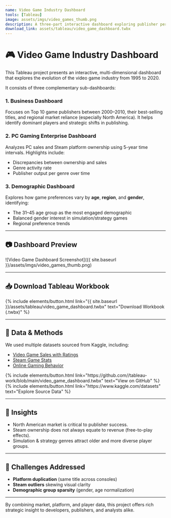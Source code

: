 ```yaml
---
name: Video Game Industry Dashboard
tools: [Tableau]
image: assets/imgs/video_games_thumb.png
description: A three-part interactive dashboard exploring publisher performance, PC gaming dynamics, and player demographics from 1995 to 2020.
download_link: assets/tableau/video_game_dashboard.twbx
---
```


# 🎮 Video Game Industry Dashboard

This Tableau project presents an interactive, multi-dimensional dashboard that explores the evolution of the video game industry from 1995 to 2020.

It consists of three complementary sub-dashboards:

### 1. **Business Dashboard**
Focuses on Top 10 game publishers between 2000–2010, their best-selling titles, and regional market reliance (especially North America). It helps identify dominant players and strategic shifts in publishing.

### 2. **PC Gaming Enterprise Dashboard**
Analyzes PC sales and Steam platform ownership using 5-year time intervals. Highlights include:
- Discrepancies between ownership and sales
- Genre activity rate
- Publisher output per genre over time

### 3. **Demographic Dashboard**
Explores how game preferences vary by **age**, **region**, and **gender**, identifying:
- The 31–45 age group as the most engaged demographic
- Balanced gender interest in simulation/strategy games
- Regional preference trends

---

## 📷 Dashboard Preview

![Video Game Dashboard Screenshot]({{ site.baseurl }}/assets/imgs/video_games_thumb.png)

---

## 📥 Download Tableau Workbook

<div class="center">
  {% include elements/button.html link="{{ site.baseurl }}/assets/tableau/video_game_dashboard.twbx" text="Download Workbook (.twbx)" %}
</div>

---

## 🔗 Data & Methods

We used multiple datasets sourced from Kaggle, including:
- [Video Game Sales with Ratings](https://www.kaggle.com/datasets/rush4ratio/video-game-sales-with-ratings)
- [Steam Game Stats](https://www.kaggle.com/datasets/thedevastator/steam-games-user-statistics-and-features)
- [Online Gaming Behavior](https://www.kaggle.com/datasets/rabieelkharoua/predict-online-gaming-behavior-dataset)

<div class="left">
  {% include elements/button.html link="https://github.com/<your-gh-username>/tableau-work/blob/main/video_game_dashboard.twbx" text="View on GitHub" %}
</div>

<div class="right">
  {% include elements/button.html link="https://www.kaggle.com/datasets" text="Explore Source Data" %}
</div>

---

## 🧠 Insights

- North American market is critical to publisher success.
- Steam ownership does not always equate to revenue (free-to-play effects).
- Simulation & strategy genres attract older and more diverse player groups.

---

## 🧩 Challenges Addressed

- **Platform duplication** (same title across consoles)
- **Steam outliers** skewing visual clarity
- **Demographic group sparsity** (gender, age normalization)

---

By combining market, platform, and player data, this project offers rich strategic insight to developers, publishers, and analysts alike.
